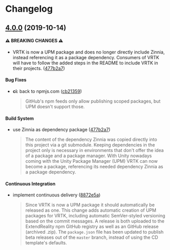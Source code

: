 # Changelog

## [4.0.0](https://github.com/ExtendRealityLtd/VRTK/compare/v3.9.9...v4.0.0) (2019-10-14)

#### :warning: BREAKING CHANGES :warning:

* VRTK is now a UPM package and does no longer directly include Zinnia, instead referencing it as a package dependency. Consumers of VRTK will have to follow the added steps in the README to include VRTK in their projects. ([477b2a7](https://github.com/ExtendRealityLtd/VRTK/commit/477b2a722f0f9ae6f0953fdd3d570d24928184ee))

#### Bug Fixes

* **ci:** back to npmjs.com ([cb21359](https://github.com/ExtendRealityLtd/VRTK/commit/cb21359e839bf6e0ffc75ececbce54905eacf197))
  > GitHub's npm feeds only allow publishing scoped packages, but UPM doesn't support those.

#### Build System

* use Zinnia as dependency package ([477b2a7](https://github.com/ExtendRealityLtd/VRTK/commit/477b2a722f0f9ae6f0953fdd3d570d24928184ee))
  > The content of the dependency Zinnia was copied directly into this project via a git submodule. Keeping dependencies in the project only is necessary in environments that don't offer the idea of a package and a package manager. With Unity nowadays coming with the Unity Package Manager (UPM) VRTK can now become a package, referencing its needed dependency Zinnia as a package dependency.

#### Continuous Integration

* implement continuous delivery ([8872e5a](https://github.com/ExtendRealityLtd/VRTK/commit/8872e5a2dfd51d0a0bde937d28551984e29640a3))
  > Since VRTK is now a UPM package it should automatically be released as one. This change adds automatic creation of UPM packages for VRTK, including automatic SemVer-styled versioning based on the commit messages. A release is both uploaded to the ExtendReality npm GitHub registry as well as an GitHub release (archived .zip). The `package.json` file has been updated to publish beta releases out of the `master` branch, instead of using the CD template's defaults.
